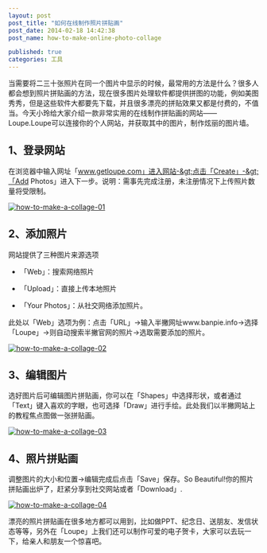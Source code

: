 ```yaml
---
layout: post
post_title: "如何在线制作照片拼贴画"
post_date: 2014-02-18 14:42:38
post_name: how-to-make-online-photo-collage

published: true
categories: 工具
---
```


当需要将二三十张照片在同一个图片中显示的时候，最常用的方法是什么？很多人都会想到照片拼贴画的方法，现在很多图片处理软件都提供拼图的功能，例如美图秀秀，但是这些软件大都要先下载，并且很多漂亮的拼贴效果又都是付费的，不值当。今天小玲给大家介绍一款非常实用的在线制作拼贴画的网站——Loupe.Loupe可以连接你的个人网站，并获取其中的图片，制作炫丽的图片墙。

## 1、登录网站

在浏览器中输入网址「www.getloupe.com」进入网站-&gt;点击「Create」-&gt;「Add Photos」进入下一步。说明：需事先完成注册，未注册情况下上传照片数量将受限制。

[![how-to-make-a-collage-01](http://7arnhx.com1.z0.glb.clouddn.com/wp-content/uploads/2014/02/how-to-make-a-collage-01.jpg)](http://7arnhx.com1.z0.glb.clouddn.com/wp-content/uploads/2014/02/how-to-make-a-collage-01.jpg)

## 2、添加照片

网站提供了三种图片来源选项

*   「Web」：搜索网络照片

*   「Upload」：直接上传本地照片

*   「Your Photos」：从社交网络添加照片。

此处以「Web」选项为例：点击「URL」-&gt;输入半撇网址www.banpie.info-&gt;选择「Loupe」-&gt;则自动搜索半撇官网的照片-&gt;选取需要添加的照片。

[![how-to-make-a-collage-02](http://7arnhx.com1.z0.glb.clouddn.com/wp-content/uploads/2014/02/how-to-make-a-collage-02.jpg)](http://7arnhx.com1.z0.glb.clouddn.com/wp-content/uploads/2014/02/how-to-make-a-collage-02.jpg)

## 3、编辑图片

选好图片后可编辑图片拼贴画，你可以在「Shapes」中选择形状，或者通过「Text」键入喜欢的字眼，也可选择「Draw」进行手绘。此处我们以半撇网站上的教程焦点图做一张拼贴画。

[![how-to-make-a-collage-03](http://7arnhx.com1.z0.glb.clouddn.com/wp-content/uploads/2014/02/how-to-make-a-collage-03.jpg)](http://7arnhx.com1.z0.glb.clouddn.com/wp-content/uploads/2014/02/how-to-make-a-collage-03.jpg)

## 4、照片拼贴画

调整图片的大小和位置-&gt;编辑完成后点击「Save」保存。So Beautiful!你的照片拼贴画出炉了，赶紧分享到社交网站或者「Download」.

[![how-to-make-a-collage-04](http://7arnhx.com1.z0.glb.clouddn.com/wp-content/uploads/2014/02/how-to-make-a-collage-04.jpg)](http://7arnhx.com1.z0.glb.clouddn.com/wp-content/uploads/2014/02/how-to-make-a-collage-04.jpg)

漂亮的照片拼贴画在很多地方都可以用到，比如做PPT、纪念日、送朋友、发信状态等等，另外在「Loupe」上我们还可以制作可爱的电子贺卡，大家可以去玩一下，给亲人和朋友一个惊喜吧。